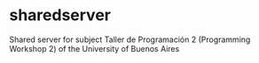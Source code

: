 # sharedserver
Shared server for subject Taller de Programación 2 (Programming Workshop 2) of the University of Buenos Aires
